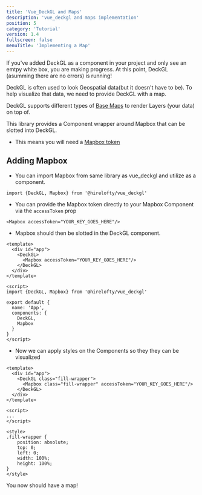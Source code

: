 ```yaml
---
title: 'Vue_DeckGL and Maps'
description: 'vue_deckgl and maps implementation'
position: 5
category: 'Tutorial'
version: 1.4
fullscreen: false
menuTitle: 'Implementing a Map'
---
```


If you've added DeckGL as a component in your project and only see an emtpy white box, you are making progress. At this point, DeckGL (asumming there are no errors) is running! 

DeckGL is often used to look Geospatial data(but it doesn't have to be). To help visualize that data, we need to provide DeckGL with a map.

DeckGL supports different types of [Base Maps](https://deck.gl/docs/get-started/using-with-map) to render Layers (your data) on top of.

This library provides a Component wrapper around Mapbox that can be slotted into DeckGL. 
  - This means you will need a [Mapbox token](https://docs.mapbox.com/help/how-mapbox-works/access-tokens/)

## Adding Mapbox

- You can import Mapbox from same library as vue_deckgl and utilize as a component.
```
import {DeckGL, Mapbox} from '@hirelofty/vue_deckgl'
```

- You can provide the Mapbox token directly to your Mapbox Component via the `accessToken` prop
```
<Mapbox accessToken="YOUR_KEY_GOES_HERE"/>
```

- Mapbox should then be slotted in the DeckGL component. 
```
<template>
  <div id="app">
    <DeckGL>
      <Mapbox accessToken="YOUR_KEY_GOES_HERE"/>
    </DeckGL>
  </div>
</template>

<script>
import {DeckGL, Mapbox} from '@hirelofty/vue_deckgl'

export default {
  name: 'App',
  components: {
    DeckGL,
    Mapbox
  }
}
</script>
```

- Now we can apply styles on the Components so they they can be visualized

```
<template>
  <div id="app">
    <DeckGL class="fill-wrapper">
      <Mapbox class="fill-wrapper" accessToken="YOUR_KEY_GOES_HERE"/>
    </DeckGL>
  </div>
</template>

<script>
...
</script>

<style>
.fill-wrapper {
    position: absolute;
    top: 0;
    left: 0;
    width: 100%;
    height: 100%;
}
</style>
```

You now should have a map!